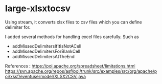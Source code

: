 # large-xlsxtocsv
Using stream, it converts xlsx files to csv files which you can define delimiter for.

I added several methods for handling excel files carefully.
Such as
* addMissedDelimitersIfItIsNotACell
* addMissedDelimitersForBlankCell
* addMissedDelimitersAtTheEnd

References :
https://poi.apache.org/spreadsheet/limitations.html
https://svn.apache.org/repos/asf/poi/trunk/src/examples/src/org/apache/poi/xssf/eventusermodel/XLSX2CSV.java
